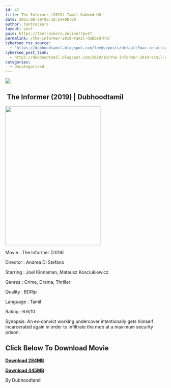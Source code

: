 ```yaml
---
id: 47
title: The Informer (2019) Tamil Dubbed HD
date: 2021-08-29T06:10:54+00:00
author: tentrockers
layout: post
guid: https://tentrockers.online/?p=47
permalink: /the-informer-2019-tamil-dubbed-hd/
cyberseo_rss_source:
  - 'https://dubhoodtamil.blogspot.com/feeds/posts/default?max-results=150&start-index=1'
cyberseo_post_link:
  - https://dubhoodtamil.blogspot.com/2020/10/the-informer-2019-tamil-dubbed-hd.html
categories:
  - Uncategorized
---
```

<div class="media_block">
  <img src="https://1.bp.blogspot.com/-LJHbtJH-_3A/X3_-umcAstI/AAAAAAAACpQ/FNJTNA6dEqUopGjZp24PJs_9zaHXnSgYwCNcBGAsYHQ/s72-w299-h437-c/MV5BN2YyYTgxYmYtNjg3My00YzI4LWJlZWItYmZhZGEyYTYxNWY3XkEyXkFqcGdeQXVyMjAwNTYzNDg%2540._V1_.jpg" class="media_thumbnail" />
</div>

## &nbsp;The Informer (2019) | Dubhoodtamil

<div class="separator">
  <a href="https://1.bp.blogspot.com/-LJHbtJH-_3A/X3_-umcAstI/AAAAAAAACpQ/FNJTNA6dEqUopGjZp24PJs_9zaHXnSgYwCNcBGAsYHQ/s2048/MV5BN2YyYTgxYmYtNjg3My00YzI4LWJlZWItYmZhZGEyYTYxNWY3XkEyXkFqcGdeQXVyMjAwNTYzNDg%2540._V1_.jpg" imageanchor="1"><img loading="lazy" border="0" data-original-height="2048" data-original-width="1399" height="437" src="https://1.bp.blogspot.com/-LJHbtJH-_3A/X3_-umcAstI/AAAAAAAACpQ/FNJTNA6dEqUopGjZp24PJs_9zaHXnSgYwCNcBGAsYHQ/w299-h437/MV5BN2YyYTgxYmYtNjg3My00YzI4LWJlZWItYmZhZGEyYTYxNWY3XkEyXkFqcGdeQXVyMjAwNTYzNDg%2540._V1_.jpg" width="299" /></a>
</div>

Movie	<span></span>:	<span></span>The Informer (2019)&nbsp;

Director	<span></span>:	<span></span>Andrea Di Stefano&nbsp;

Starring	<span></span>:	<span></span>Joel Kinnaman, Mateusz Kosciukiewicz&nbsp;

Genres	<span></span>:	<span></span>Crime, Drama, Thriller&nbsp;

Quality	<span></span>:	<span></span>BDRip&nbsp;

Language	<span></span>:	<span></span>Tamil&nbsp;

Rating	<span></span>:	<span></span>6.6/10&nbsp;

Synopsis: An ex-convict working undercover intentionally gets himself incarcerated again in order to infiltrate the mob at a maximum security prison.

## **<span>Click Below To Download Movie</span>**

**<span><a href="https://oncehelp.com/the-informer-1" target="_blank" rel="noopener">Download 284MB</a></span>**

**<span><a href="https://oncehelp.com/the-informer-2" target="_blank" rel="noopener">Download 445MB</a></span>**

By Dubhoodtamil